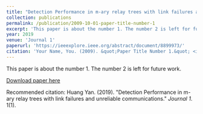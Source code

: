 ```yaml
---
title: "Detection Performance in m-ary relay trees with link failures and unreliable communications"
collection: publications
permalink: /publication/2009-10-01-paper-title-number-1
excerpt: 'This paper is about the number 1. The number 2 is left for future work.'
year: 2019
venue: 'Journal 1'
paperurl: 'https://ieeexplore.ieee.org/abstract/document/8899973/'
citation: 'Your Name, You. (2009). &quot;Paper Title Number 1.&quot; <i>Journal 1</i>. 1(1).'
---
```

This paper is about the number 1. The number 2 is left for future work.

[Download paper here](http://academicpages.github.io/files/paper1.pdf)

Recommended citation: Huang Yan. (2019). "Detection Performance in m-ary relay trees with link failures and unreliable communications." <i>Journal 1</i>. 1(1).

